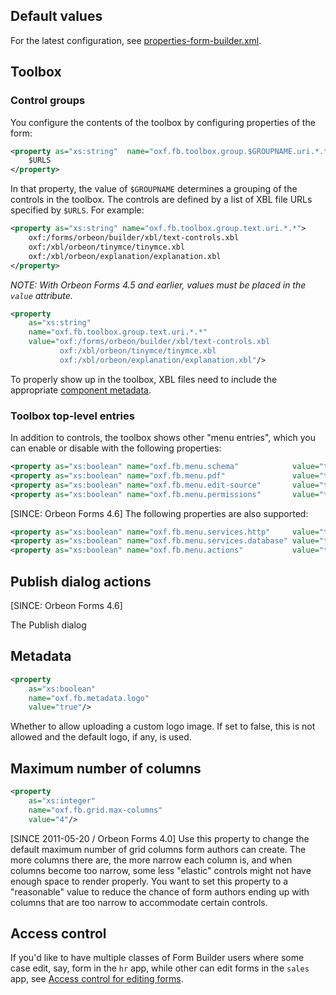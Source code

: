 ## Default values

For the latest configuration, see [properties-form-builder.xml](https://github.com/orbeon/orbeon-forms/blob/master/src/resources-packaged/config/properties-form-builder.xml).

## Toolbox 

### Control groups

You configure the contents of the toolbox by configuring properties of the form:

```xml
<property as="xs:string"  name="oxf.fb.toolbox.group.$GROUPNAME.uri.*.*">
    $URLS
</property>
```

In that property, the value of `$GROUPNAME` determines a grouping of the controls in the toolbox. The controls are defined by a list of XBL file URLs specified by `$URLS`. For example:

```xml
<property as="xs:string" name="oxf.fb.toolbox.group.text.uri.*.*">
    oxf:/forms/orbeon/builder/xbl/text-controls.xbl
    oxf:/xbl/orbeon/tinymce/tinymce.xbl
    oxf:/xbl/orbeon/explanation/explanation.xbl
</property>
```

*NOTE: With Orbeon Forms 4.5 and earlier, values must be placed in the `value` attribute.*

```xml
<property
    as="xs:string"
    name="oxf.fb.toolbox.group.text.uri.*.*"
    value="oxf:/forms/orbeon/builder/xbl/text-controls.xbl
           oxf:/xbl/orbeon/tinymce/tinymce.xbl
           oxf:/xbl/orbeon/explanation/explanation.xbl"/>
```

To properly show up in the toolbox, XBL files need to include the appropriate [component metadata](http://wiki.orbeon.com/forms/doc/user-guide/form-builder-user-guide/toolbox-component-metadata).

### Toolbox top-level entries

In addition to controls, the toolbox shows other "menu entries", which you can enable or disable with the following properties:

```xml
<property as="xs:boolean" name="oxf.fb.menu.schema"            value="true"/>
<property as="xs:boolean" name="oxf.fb.menu.pdf"               value="true"/>
<property as="xs:boolean" name="oxf.fb.menu.edit-source"       value="true"/>
<property as="xs:boolean" name="oxf.fb.menu.permissions"       value="true"/>
```
[SINCE: Orbeon Forms 4.6] The following properties are also supported:

```xml
<property as="xs:boolean" name="oxf.fb.menu.services.http"     value="true"/>
<property as="xs:boolean" name="oxf.fb.menu.services.database" value="true"/>
<property as="xs:boolean" name="oxf.fb.menu.actions"           value="true"/>
```

## Publish dialog actions

[SINCE: Orbeon Forms 4.6]

The Publish dialog 

## Metadata

```xml
<property
    as="xs:boolean"
    name="oxf.fb.metadata.logo"
    value="true"/>
```

Whether to allow uploading a custom logo image. If set to false, this is not allowed and the default logo, if any, is used.

## Maximum number of columns 

```xml
<property
    as="xs:integer"
    name="oxf.fb.grid.max-columns"
    value="4"/>
```

[SINCE 2011-05-20 / Orbeon Forms 4.0] Use this property to change the default maximum number of grid columns form authors can create. The more columns there are, the more narrow each column is, and when columns become too narrow, some less "elastic" controls might not have enough space to render properly. You want to set this property to a "reasonable" value to reduce the chance of form authors ending up with columns that are too narrow to accommodate certain controls.

## Access control 

If you'd like to have multiple classes of Form Builder users where some case edit, say, form in the `hr` app, while other can edit forms in the `sales` app, see [Access control for editing forms](http://wiki.orbeon.com/forms/doc/developer-guide/form-runner/access-control#TOC-Access-control-for-editing-forms).
